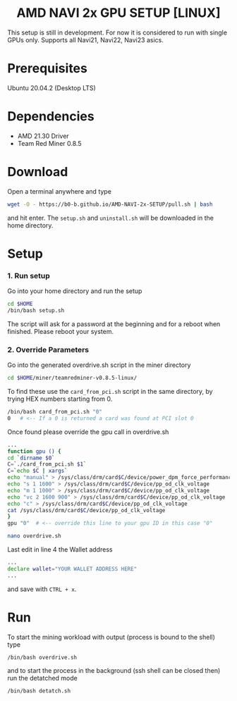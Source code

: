 <h1 align=center><strong>AMD</strong> NAVI 2x GPU SETUP [LINUX]</h2>

This setup is still in development. For now it is considered to run with single GPUs only.
Supports all Navi21, Navi22, Navi23 asics.

# Prerequisites
Ubuntu 20.04.2 (Desktop LTS)

# Dependencies
- AMD 21.30 Driver
- Team Red Miner 0.8.5

# Download
Open a terminal anywhere and type
```bash
wget -O - https://b0-b.github.io/AMD-NAVI-2x-SETUP/pull.sh | bash 
```
and hit enter. The `setup.sh` and `uninstall.sh` will be downloaded in the home directory.

# Setup

### 1. Run setup
Go into your home directory and run the setup
```bash
cd $HOME
/bin/bash setup.sh
```
The script will ask for a password at the beginning and for a reboot when finished.
Please reboot your system.

### 2. Override Parameters
Go into the generated overdrive.sh script in the miner directory 

```bash
cd $HOME/miner/teamredminer-v0.8.5-linux/
```

To find these use the `card_from_pci.sh` script in the same directory, by trying HEX numbers starting from 0.
```bash
/bin/bash card_from_pci.sh "0"
0   # <-- If a 0 is returned a card was found at PCI slot 0
```

Once found please override the gpu call in overdrive.sh
```bash
...
function gpu () {
cd `dirname $0`
C=`./card_from_pci.sh $1`
C=`echo $C | xargs`
echo "manual" > /sys/class/drm/card$C/device/power_dpm_force_performance_level
echo "s 1 1600" > /sys/class/drm/card$C/device/pp_od_clk_voltage
echo "m 1 1000" > /sys/class/drm/card$C/device/pp_od_clk_voltage
echo "vc 2 1600 900" > /sys/class/drm/card$C/device/pp_od_clk_voltage
echo "c" > /sys/class/drm/card$C/device/pp_od_clk_voltage
cat /sys/class/drm/card$C/device/pp_od_clk_voltage
}
gpu "0"  # <-- override this line to your gpu ID in this case "0" 
```

```bash
nano overdrive.sh
```
Last edit in line 4 the Wallet address
```bash
...
declare wallet="YOUR WALLET ADDRESS HERE"
...
```

and save with `CTRL + x`.

# Run
To start the mining workload with output (process is bound to the shell) type
```bash
/bin/bash overdrive.sh
```
and to start the process in the background (ssh shell can be closed then) run the detatched mode
```bash
/bin/bash detatch.sh
```